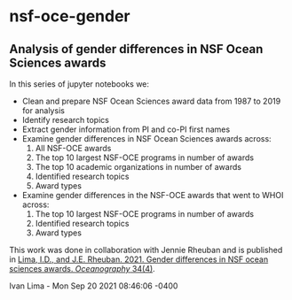 # nsf-oce-gender

## Analysis of gender differences in NSF Ocean Sciences awards

In this series of jupyter notebooks we:

- Clean and prepare NSF Ocean Sciences award data from 1987 to 2019 for analysis
- Identify research topics
- Extract gender information from PI and co-PI first names
- Examine gender differences in NSF Ocean Sciences awards across:
  1. All NSF-OCE awards
  2. The top 10 largest NSF-OCE programs in number of awards
  3. The top 10 academic organizations in number of awards
  4. Identified research topics
  5. Award types
- Examine gender differences in the NSF-OCE awards that went to WHOI across:
  1. The top 10 largest NSF-OCE programs in number of awards
  2. Identified research topics
  3. Award types

This work was done in collaboration with Jennie Rheuban and is published in [Lima, I.D., and J.E. Rheuban. 2021. Gender differences in NSF ocean sciences awards. *Oceanography* 34(4)](https://doi.org/10.5670/oceanog.2021.401).

Ivan Lima - Mon Sep 20 2021 08:46:06 -0400
